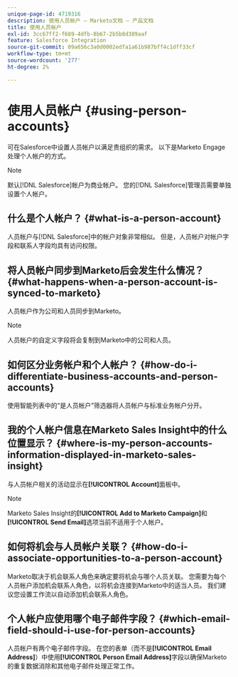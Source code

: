 ```yaml
---
unique-page-id: 4719316
description: 使用人员帐户 — Marketo文档 — 产品文档
title: 使用人员帐户
exl-id: 3cc67ff2-f689-4dfb-8b67-2b5b8d389aaf
feature: Salesforce Integration
source-git-commit: 09a656c3a0d0002edfa1a61b987bff4c1dff33cf
workflow-type: tm+mt
source-wordcount: '277'
ht-degree: 2%

---
```


# 使用人员帐户 {#using-person-accounts}

可在Salesforce中设置人员帐户以满足贵组织的需求。 以下是Marketo Engage处理个人帐户的方式。

>[!NOTE]
>
>默认[!DNL Salesforce]帐户为商业帐户。 您的[!DNL Salesforce]管理员需要单独设置个人帐户。

## 什么是个人帐户？ {#what-is-a-person-account}

人员帐户与[!DNL Salesforce]中的帐户对象非常相似。 但是，人员帐户对帐户字段和联系人字段均具有访问权限。

## 将人员帐户同步到Marketo后会发生什么情况？ {#what-happens-when-a-person-account-is-synced-to-marketo}

人员帐户作为公司和人员同步到Marketo。

>[!NOTE]
>
>人员帐户的自定义字段将会复制到Marketo中的公司和人员。

## 如何区分业务帐户和个人帐户？ {#how-do-i-differentiate-business-accounts-and-person-accounts}

使用智能列表中的“是人员帐户”筛选器将人员帐户与标准业务帐户分开。

## 我的个人帐户信息在Marketo Sales Insight中的什么位置显示？ {#where-is-my-person-accounts-information-displayed-in-marketo-sales-insight}

与人员帐户相关的活动显示在&#x200B;**[!UICONTROL Account]**&#x200B;面板中。

>[!NOTE]
>
>Marketo Sales Insight的&#x200B;**[!UICONTROL Add to Marketo Campaign]**&#x200B;和&#x200B;**[!UICONTROL Send Email]**&#x200B;选项当前不适用于个人帐户。

## 如何将机会与人员帐户关联？ {#how-do-i-associate-opportunities-to-a-person-account}

Marketo取决于机会联系人角色来确定要将机会与哪个人员关联。 您需要为每个人员帐户添加机会联系人角色，以将机会连接到Marketo中的适当人员。 我们建议您设置工作流以自动添加机会联系人角色。

## 个人帐户应使用哪个电子邮件字段？ {#which-email-field-should-i-use-for-person-accounts}

人员帐户有两个电子邮件字段。 在您的表单（而不是&#x200B;**[!UICONTROL Email Address]**）中使用&#x200B;**[!UICONTROL Person Email Address]**&#x200B;字段以确保Marketo的重复数据消除和其他电子邮件处理正常工作。
